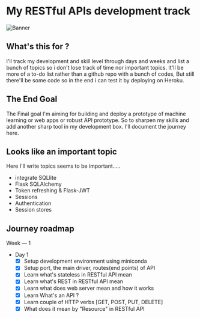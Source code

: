 # My RESTful APIs development track
![Banner](RESTful%20API%20Journey.png)

## What's this for ?
I'll track my development and skill level through days and weeks and list a bunch of topics so i don't lose track of time nor important topics. It'll be more of a to-do list rather than a github repo with a bunch of codes, But still there'll be some code so in the end i can test it by deploying on Heroku.


## The End Goal 
The Final goal I'm aiming for building and deploy a prototype of machine learning or web apps or robust API prototype. So to sharpen my skills and add another sharp tool in my development box. I'll document the journey here.


## Looks like an important topic
Here I'll write topics seems to be important.....
- integrate SQLlite
- Flask SQLAlchemy
- Token refreshing & Flask-JWT
- Sessions
- Authentication
- Session stores


## Journey roadmap
Week — 1
* Day 1
  - [x] Setup development environment using miniconda
  - [x] Setup port, the main driver, routes(end points) of API
  - [x] Learn what's stateless in RESTful API mean 
  - [x] Learn what's REST in RESTful API mean
  - [x] Learn what does web server mean and how it works 
  - [x] Learn What's an API ?
  - [x] Learn couple of HTTP verbs [GET, POST, PUT, DELETE]
  - [x] What does it mean by "Resource" in RESTful API
